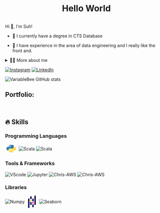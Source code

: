 <!--título-->
<div id="user-content-toc">
  <ul align="center">
    <summary><h1 style="display: inline-block">Hello World</h1></summary>
</div>

<!-- Presentation -->
<p>
  Hi 👋, I'm Suh!

  - 🌱 I currently have a degree in CTS Database

  - 🔭 I have experience in the area of ​​data engineering and I really like the front and.
</p>

<!-- Dropdown -->
<details>
  <summary>👨‍💻 More about me</summary>

  - 💬 I am 26 years old and currently live in Brazil. I have basic English (studying) and have experience with SQL, Python, pyspark, Scala, Data Analysis and ETL processes. I have a page on Instagram where I post tips and incentives in the technology area and I take a course to improve languages ​​related to front and back like JS, HTML, CSS.


  - ⚡I like reading, as well as watching series and exercising! I think that our personal interests contribute to our daily professional environment, helping to solve problems and define our profile.
</details>

<!-- Links -->
[![Instagram](https://img.shields.io/badge/Instagram-E4405F?style=for-the-badge&logo=instagram&logoColor=white)](https://www.instagram.com/t.i.zando/) 
[![LinkedIn](https://img.shields.io/badge/LinkedIn-0077B5?style=for-the-badge&logo=linkedin&logoColor=white)](https://www.linkedin.com/in/suhamyds-andrade-62758321a/)

<!-- GithubStats -->
![VariableBee GitHub stats](https://github-readme-stats.vercel.app/api?username=suhamyds&show_icons=true&theme=radical)

<!-- Portfolio -->
## Portfolio:
<!-- - [Python - Exploratory data analysis](https://github.com/VariableBee/EDA_Loggi)
- [Google Data Studio - COVID-19 Interactive Dashboard](https://github.com/VariableBee/COVID_19_DASHBOARD)
- [SQL - Querying and analyzing data with AWS Athena](https://github.com/VariableBee/AWS_Athena_Queries)
- [C - Registration and query system](https://github.com/VariableBee/Cartorio) -->

<!-- GIF -->
<p align="left">
  <img align="center" src""=alt="Imagem">
</p>

## 🔥 Skills
<!-- Skills: Programming Languages -->
  <div style="flex-basis: 48%;">
    <h3>Programming Languages</h3>
    <img align="center" alt="Python" height="30" width="40" src="https://raw.githubusercontent.com/devicons/devicon/master/icons/python/python-original.svg">
    <img align="center" alt="Scala" height="30" width="40" src="https://img.shields.io/badge/Scala-DC322F?style=for-the-badge&logo=scala&logoColor=white">
    <img align="center" alt="Scala" height="30" width="40" src="https://img.shields.io/badge/MySQL-00000F?style=for-the-badge&logo=mysql&logoColor=white">    
  </div>
  
  <!-- Skills: Tools & Frameworks -->
  <div style="flex-basis: 48%;">
    <h3>Tools & Frameworks</h3>
    <img align="center" alt="VScode" height="30" width="40" src="https://cdn.jsdelivr.net/gh/devicons/devicon/icons/vscode/vscode-original.svg">
    <img align="center" alt="Jupyter" height="30" width="40" src="https://cdn.jsdelivr.net/gh/devicons/devicon/icons/jupyter/jupyter-original.svg">
    <img align="center" alt="Chris-AWS" height="30" width="40" src="https://cdn.jsdelivr.net/gh/devicons/devicon/icons/git/git-original.svg">
    <img align="center" alt="Chris-AWS" height="30" width="40" src="https://img.shields.io/badge/IntelliJ_IDEA-000000.svg?style=for-the-badge&logo=intellij-idea&logoColor=white">   
  </div>
  
  <!-- Skills: Libraries -->
  <div style="flex-basis: 48%;">
    <h3>Libraries</h3>
    <img align="center" alt="Numpy" height="30" width="40" src="https://cdn.jsdelivr.net/gh/devicons/devicon/icons/numpy/numpy-original.svg">
    <img align="center" alt="Pandas" src="https://raw.githubusercontent.com/devicons/devicon/2ae2a900d2f041da66e950e4d48052658d850630/icons/pandas/pandas-original.svg" alt="pandas" width="40" height="40"/>
    <img align="center" alt="Seaborn" src="https://seaborn.pydata.org/_images/logo-mark-lightbg.svg" alt="seaborn" width="40" height="40"/>
  </div>

